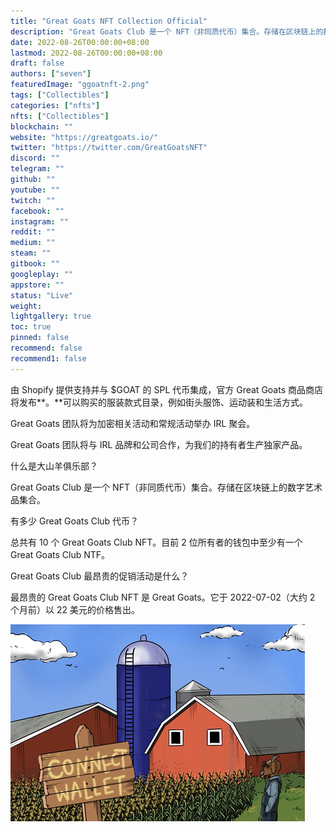 ```yaml
---
title: "Great Goats NFT Collection Official"
description: "Great Goats Club 是一个 NFT（非同质代币）集合。存储在区块链上的数字艺术品集合"
date: 2022-08-26T00:00:00+08:00
lastmod: 2022-08-26T00:00:00+08:00
draft: false
authors: ["seven"]
featuredImage: "ggoatnft-2.png"
tags: ["Collectibles"]
categories: ["nfts"]
nfts: ["Collectibles"]
blockchain: ""
website: "https://greatgoats.io/"
twitter: "https://twitter.com/GreatGoatsNFT"
discord: ""
telegram: ""
github: ""
youtube: ""
twitch: ""
facebook: ""
instagram: ""
reddit: ""
medium: ""
steam: ""
gitbook: ""
googleplay: ""
appstore: ""
status: "Live"
weight: 
lightgallery: true
toc: true
pinned: false
recommend: false
recommend1: false
---
```

由 Shopify 提供支持并与 $GOAT 的 SPL 代币集成，官方 Great Goats 商品商店将发布**。**可以购买的服装款式目录，例如街头服饰、运动装和生活方式。

Great Goats 团队将为加密相关活动和常规活动举办 IRL 聚会。

Great Goats 团队将与 IRL 品牌和公司合作，为我们的持有者生产独家产品。

什么是大山羊俱乐部？

Great Goats Club 是一个 NFT（非同质代币）集合。存储在区块链上的数字艺术品集合。

有多少 Great Goats Club 代币？

总共有 10 个 Great Goats Club NFT。目前 2 位所有者的钱包中至少有一个 Great Goats Club NTF。

Great Goats Club 最昂贵的促销活动是什么？

最昂贵的 Great Goats Club NFT 是 Great Goats。它于 2022-07-02（大约 2 个月前）以 22 美元的价格售出。

![nft](1661504040929.png)